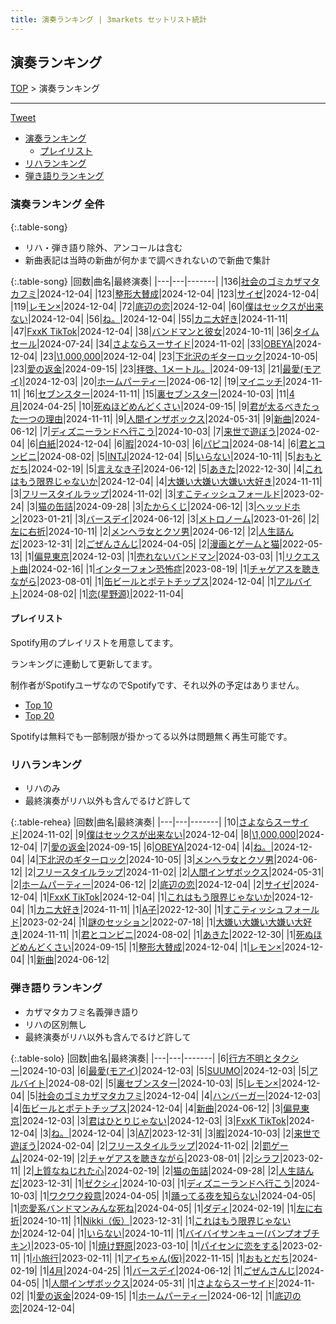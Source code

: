 ```yaml
---
title: 演奏ランキング | 3markets セットリスト統計
---
```

## 演奏ランキング


[TOP](/setlist/) > 演奏ランキング

___

 <a href="https://twitter.com/share?ref_src=twsrc%5Etfw" data-text="3markets[ ]セットリスト > 演奏ランキング" class="twitter-share-button" data-via="3markets" data-hashtags="3markets" data-related="3markets" data-show-count="false">Tweet</a>

* [演奏ランキング](#演奏ランキング)
    * [プレイリスト](#プレイリスト)
* [リハランキング](#リハランキング)
* [弾き語りランキング](#弾き語りランキング)


### 演奏ランキング 全件

{:.table-song}

* リハ・弾き語り除外、アンコールは含む
* 新曲表記は当時の新曲が何かまで調べきれないので新曲で集計

{:.table-song}
|回数|曲名|最終演奏|
|---|---|-------|
|136|[社会のゴミカザマタカフミ](song002.html)|2024-12-04|
|123|[整形大賛成](song005.html)|2024-12-04|
|123|[サイゼ](song004.html)|2024-12-04|
|119|[レモン×](song003.html)|2024-12-04|
|72|[底辺の恋](song008.html)|2024-12-04|
|60|[僕はセックスが出来ない](song006.html)|2024-12-04|
|56|[ね。](song076.html)|2024-12-04|
|55|[カニ大好き](song079.html)|2024-11-11|
|47|[FxxK TikTok](song082.html)|2024-12-04|
|38|[バンドマンと彼女](song009.html)|2024-10-11|
|36|[タイムセール](song007.html)|2024-07-24|
|34|[さよならスーサイド](song013.html)|2024-11-02|
|33|[OBEYA](song021.html)|2024-12-04|
|23|[\1,000,000](song022.html)|2024-12-04|
|23|[下北沢のギターロック](song015.html)|2024-10-05|
|23|[愛の返金](song012.html)|2024-09-15|
|23|[拝啓、1メートル。](song010.html)|2024-09-13|
|21|[最愛(モアイ)](song014.html)|2024-12-03|
|20|[ホームパーティー](song011.html)|2024-06-12|
|19|[マイニッチ](song046.html)|2024-11-11|
|16|[セブンスター](song020.html)|2024-11-11|
|15|[裏セブンスター](song017.html)|2024-10-03|
|11|[4月](song029.html)|2024-04-25|
|10|[死ぬほどめんどくさい](song018.html)|2024-09-15|
|9|[君が太るべきたった一つの理由](song034.html)|2024-11-11|
|9|[人間インザボックス](song016.html)|2024-05-31|
|9|[新曲](song001.html)|2024-06-12|
|7|[ディズニーランドへ行こう](song095.html)|2024-10-03|
|7|[来世で遊ぼう](song075.html)|2024-02-04|
|6|[白紙](song098.html)|2024-12-04|
|6|[暇](song040.html)|2024-10-03|
|6|[パピコ](song036.html)|2024-08-14|
|6|[君とコンビニ](song024.html)|2024-08-02|
|5|[INTJ](song096.html)|2024-12-04|
|5|[いらない](song078.html)|2024-10-11|
|5|[おもとだち](song033.html)|2024-02-19|
|5|[言えなき子](song027.html)|2024-06-12|
|5|[あきた](song019.html)|2022-12-30|
|4|[これはもう限界じゃないか](song081.html)|2024-12-04|
|4|[大嫌い大嫌い大嫌い大好き](song035.html)|2024-11-11|
|3|[フリースタイルラップ](song074.html)|2024-11-02|
|3|[すこティッシュフォールド](song045.html)|2023-02-24|
|3|[猫の缶詰](song041.html)|2024-09-28|
|3|[たからくじ](song032.html)|2024-06-12|
|3|[ヘッッドホン](song030.html)|2023-01-21|
|3|[バースデイ](song028.html)|2024-06-12|
|3|[メトロノーム](song025.html)|2023-01-26|
|2|[左に右折](song087.html)|2024-10-11|
|2|[メンヘラ女とクソ男](song072.html)|2024-06-12|
|2|[人生詰んだ](song031.html)|2023-12-31|
|2|[ごぜんさんじ](song026.html)|2024-04-05|
|2|[漫画とゲームと猫](song023.html)|2022-05-13|
|1|[偏見東京](song092.html)|2024-12-03|
|1|[売れないバンドマン](song089.html)|2024-03-03|
|1|[リクエスト曲](song086.html)|2024-02-16|
|1|[インターフォン恐怖症](song080.html)|2023-08-19|
|1|[チャゲアスを聴きながら](song070.html)|2023-08-01|
|1|[缶ビールとポテトチップス](song043.html)|2024-12-04|
|1|[アルバイト](song042.html)|2024-08-02|
|1|[恋(星野源)](song037.html)|2022-11-04|


#### プレイリスト

Spotify用のプレイリストを用意してます。

ランキングに連動して更新してます。

制作者がSpotifyユーザなのでSpotifyです、それ以外の予定はありません。

* [Top 10](https://open.spotify.com/playlist/2k4rxGfOCIWZhr0lHnA0Yf)
* [Top 20](https://open.spotify.com/playlist/00msjQPDjFaoAm6IIEM2ka)

Spotifyは無料でも一部制限が掛かってる以外は問題無く再生可能です。

### リハランキング

* リハのみ
* 最終演奏がリハ以外も含んでるけど許して


{:.table-rehea}
|回数|曲名|最終演奏|
|---|---|-------|
|10|[さよならスーサイド](song013.html)|2024-11-02|
|9|[僕はセックスが出来ない](song006.html)|2024-12-04|
|8|[\1,000,000](song022.html)|2024-12-04|
|7|[愛の返金](song012.html)|2024-09-15|
|6|[OBEYA](song021.html)|2024-12-04|
|4|[ね。](song076.html)|2024-12-04|
|4|[下北沢のギターロック](song015.html)|2024-10-05|
|3|[メンヘラ女とクソ男](song072.html)|2024-06-12|
|2|[フリースタイルラップ](song074.html)|2024-11-02|
|2|[人間インザボックス](song016.html)|2024-05-31|
|2|[ホームパーティー](song011.html)|2024-06-12|
|2|[底辺の恋](song008.html)|2024-12-04|
|2|[サイゼ](song004.html)|2024-12-04|
|1|[FxxK TikTok](song082.html)|2024-12-04|
|1|[これはもう限界じゃないか](song081.html)|2024-12-04|
|1|[カニ大好き](song079.html)|2024-11-11|
|1|[A子](song047.html)|2022-12-30|
|1|[すこティッシュフォールド](song045.html)|2023-02-24|
|1|[謎のセッション](song038.html)|2022-07-18|
|1|[大嫌い大嫌い大嫌い大好き](song035.html)|2024-11-11|
|1|[君とコンビニ](song024.html)|2024-08-02|
|1|[あきた](song019.html)|2022-12-30|
|1|[死ぬほどめんどくさい](song018.html)|2024-09-15|
|1|[整形大賛成](song005.html)|2024-12-04|
|1|[レモン×](song003.html)|2024-12-04|
|1|[新曲](song001.html)|2024-06-12|


### 弾き語りランキング

* カザマタカフミ名義弾き語り
* リハの区別無し
* 最終演奏がリハ以外も含んでるけど許して


{:.table-solo}
|回数|曲名|最終演奏|
|---|---|-------|
|6|[行方不明とタクシー](song039.html)|2024-10-03|
|6|[最愛(モアイ)](song014.html)|2024-12-03|
|5|[SUUMO](song083.html)|2024-12-03|
|5|[アルバイト](song042.html)|2024-08-02|
|5|[裏セブンスター](song017.html)|2024-10-03|
|5|[レモン×](song003.html)|2024-12-04|
|5|[社会のゴミカザマタカフミ](song002.html)|2024-12-04|
|4|[ハンバーガー](song084.html)|2024-12-03|
|4|[缶ビールとポテトチップス](song043.html)|2024-12-04|
|4|[新曲](song001.html)|2024-06-12|
|3|[偏見東京](song092.html)|2024-12-03|
|3|[君はひとりじゃない](song091.html)|2024-12-03|
|3|[FxxK TikTok](song082.html)|2024-12-04|
|3|[ね。](song076.html)|2024-12-04|
|3|[A7](song073.html)|2023-12-31|
|3|[暇](song040.html)|2024-10-03|
|2|[来世で遊ぼう](song075.html)|2024-02-04|
|2|[フリースタイルラップ](song074.html)|2024-11-02|
|2|[罰ゲーム](song071.html)|2024-02-19|
|2|[チャゲアスを聴きながら](song070.html)|2023-08-01|
|2|[シラフ](song050.html)|2023-02-11|
|2|[上質なねじれた心](song048.html)|2024-02-19|
|2|[猫の缶詰](song041.html)|2024-09-28|
|2|[人生詰んだ](song031.html)|2023-12-31|
|1|[ゼクシィ](song097.html)|2024-10-03|
|1|[ディズニーランドへ行こう](song095.html)|2024-10-03|
|1|[ワクワク殺意](song094.html)|2024-04-05|
|1|[踊ってる夜を知らない](song093.html)|2024-04-05|
|1|[恋愛系バンドマンみんな死ね](song090.html)|2024-04-05|
|1|[ダディ](song088.html)|2024-02-19|
|1|[左に右折](song087.html)|2024-10-11|
|1|[Nikki（仮）](song085.html)|2023-12-31|
|1|[これはもう限界じゃないか](song081.html)|2024-12-04|
|1|[いらない](song078.html)|2024-10-11|
|1|[バイバイサンキュー(バンプオブチキン)](song077.html)|2023-05-10|
|1|[焼け野原](song069.html)|2023-03-10|
|1|[パイセンに恋をする](song051.html)|2023-02-11|
|1|[小旅行](song049.html)|2023-02-11|
|1|[アイちゃん(仮)](song044.html)|2022-11-15|
|1|[おもとだち](song033.html)|2024-02-19|
|1|[4月](song029.html)|2024-04-25|
|1|[バースデイ](song028.html)|2024-06-12|
|1|[ごぜんさんじ](song026.html)|2024-04-05|
|1|[人間インザボックス](song016.html)|2024-05-31|
|1|[さよならスーサイド](song013.html)|2024-11-02|
|1|[愛の返金](song012.html)|2024-09-15|
|1|[ホームパーティー](song011.html)|2024-06-12|
|1|[底辺の恋](song008.html)|2024-12-04|


<script src="https://cdnjs.cloudflare.com/ajax/libs/jquery/3.6.1/jquery.min.js" integrity="sha512-aVKKRRi/Q/YV+4mjoKBsE4x3H+BkegoM/em46NNlCqNTmUYADjBbeNefNxYV7giUp0VxICtqdrbqU7iVaeZNXA==" crossorigin="anonymous" referrerpolicy="no-referrer"></script>
<script src="https://cdnjs.cloudflare.com/ajax/libs/jquery.tablesorter/2.31.3/js/jquery.tablesorter.min.js" integrity="sha512-qzgd5cYSZcosqpzpn7zF2ZId8f/8CHmFKZ8j7mU4OUXTNRd5g+ZHBPsgKEwoqxCtdQvExE5LprwwPAgoicguNg==" crossorigin="anonymous" referrerpolicy="no-referrer"></script>
<link rel="stylesheet" href="https://cdnjs.cloudflare.com/ajax/libs/jquery.tablesorter/2.31.3/css/theme.default.min.css" integrity="sha512-wghhOJkjQX0Lh3NSWvNKeZ0ZpNn+SPVXX1Qyc9OCaogADktxrBiBdKGDoqVUOyhStvMBmJQ8ZdMHiR3wuEq8+w==" crossorigin="anonymous" referrerpolicy="no-referrer" />
<script>
$(function() {
    $(".table-song").tablesorter();
    $(".table-rehea").tablesorter();
    $(".table-solo").tablesorter();
});
</script>

<script async src="https://platform.twitter.com/widgets.js" charset="utf-8"></script>